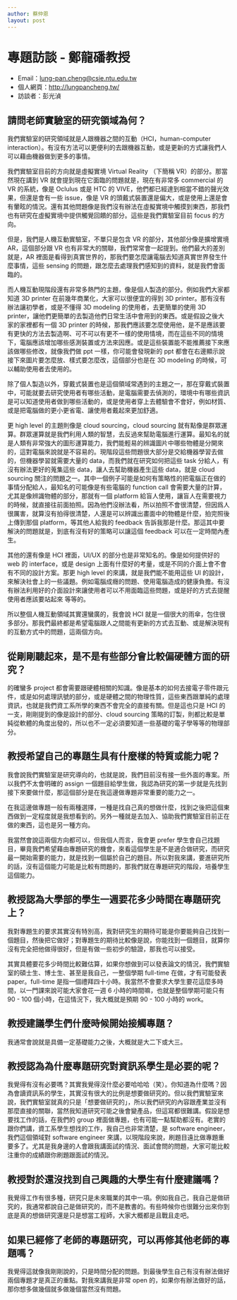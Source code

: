 ```yaml
---
author: 蔡仲恩
layout: post
---
```

# 專題訪談 - 鄭龍磻教授

- Email：lung-pan.cheng@csie.ntu.edu.tw
- 個人網頁：http://lungpancheng.tw/
- 訪談者：彭光湞

## 請問老師實驗室的研究領域為何？
我們實驗室的研究領域就是人跟機器之間的互動（HCI，human-computer interaction）。有沒有方法可以更便利的去跟機器互動，或是更新的方式讓我們人可以藉由機器做到更多的事情。

我們實驗室目前的方向就是虛擬實境 Virtual Reality （下簡稱 VR）的部分。那當然現在講到 VR 就會提到現在它面臨的問題就是，現在有非常多 commercial 的 VR 的系統，像是 Oclulus 或是 HTC 的 VIVE，他們都已經達到相當不錯的聲光效果，但還是會有一些 issue，像是 VR 的頭戴式裝置還是偏大，或是使用上還是會有暈眩的情況。還有其他問題像是我們沒有辦法在虛擬實境中觸摸到東西，那我們也有研究在虛擬實境中提供觸覺回饋的部分。這些是我們實驗室目前 focus 的方向。

但是，我們是人機互動實驗室，不單只是包含 VR 的部分，其他部分像是擴增實境 AR，這個部分跟 VR 也有非常大的關聯，我們常常會一起提到。他們最大的差別就是，AR 裡面是看得到真實世界的，那我們要怎麼讓電腦去知道真實世界發生什麼事情，這些 sensing 的問題，跟怎麼去處理我們感知到的資料，就是我們會面臨的。

而人機互動現階段還有非常多熱門的主題，像是個人製造的部分。例如我們大家都知道 3D printer 在前幾年商業化，大家可以很便宜的得到 3D printer。那有沒有辦法讓初學者，或是不懂得 3D modeling 的使用者，去更簡單的使用 3D printer，讓他們更簡單的去製造他們日常生活中會用到的東西。或是假設之後大家的家裡都有一個 3D printer 的時候，那我們應該要怎麼使用他，是不是應該要有更快的方法去製造啊、可不可以有更不一樣的使用情境，而在這些不同的情境下，電腦應該增加哪些感測裝置或方法來因應。或是這些裝置能不能推薦接下來應該做哪些修改，就像我們做 ppt 一樣，你可能會發現新的 ppt 都會在右邊顯示說接下來圖片要怎麼放、樣式要怎麼改，這個部分也是在 3D modeling 的時候，可以輔助使用者去使用的。

除了個人製造以外，穿戴式裝置也是這個領域常遇到的主題之一，那在穿戴式裝置中，可能就要去研究使用者有哪些活動，是電腦需要去偵測的，環境中有哪些資訊是可以知道使用者做到哪些活動的，或是使用者穿上去體驗會不會好，例如材質、或是把電腦做的更小更省電、讓使用者戴起來更加舒適。

更 high level 的主題則像是 cloud sourcing，cloud sourcing 就有點像是群眾運算。群眾運算就是我們利用人類的智慧，去反過來幫助電腦進行運算。最知名的就是人類有非常強大的圖形運算能力，我們能輕易的辨識圖片中哪些物體是分開來的，這對電腦來說就是不容易的。現階段這些問題很大部分是交給機器學習去做的，但機器學習就需要大量的 data，而我們就在研究如何把這些 task 分給人，有沒有辦法更好的蒐集這些 data，讓人去幫助機器產生這些 data，就是 cloud sourcing 關注的問題之一。其中一個例子可能是如何有策略性的把電腦正在做的事情分配給人，最知名的可能像是有些電腦的 function call 會需要大量的計算，尤其是像辨識物體的部分，那就有一個 platform 給盲人使用，讓盲人在需要視力的時候，就直接往前面拍照。因為他們沒辦法看，所以拍照不會很清楚，但因爲人很厲害，就算沒有拍得很清楚，人還是可以辨識出畫面中的物體是什麼，拍完照後上傳到那個 platform，等其他人給我的 feedback 告訴我那是什麼。那這其中要解決的問題就是，到底有沒有好的策略可以讓這個 feedback 可以在一定時間內產生。

其他的還有像是 HCI 裡面，UI/UX 的部分也是非常知名的。像是如何提供好的 web 的 interface，或是 design 上面有什麼好的考量，或是不同的介面上會不會有不同的設計方案。那更 high level 的來講，就是我們能不能用這些 UI 的設計，來解決社會上的一些議題。例如電腦成癮的問題、使用電腦造成的健康負擔。有沒有辦法利用好的介面設計來讓使用者可以不用面臨這些問題，或是好的方式去提醒使用者應該要站起來 等等的。

所以整個人機互動領域其實還蠻廣的，我會說 HCI 就是一個很大的雨傘，包住很多部分。那我們最終都是希望電腦跟人之間能有更新的方式去互動、或是解決現有的互動方式中的問題，這兩個方向。

## 從剛剛聽起來，是不是有些部分會比較偏硬體方面的研究？
的確蠻多 project 都會需要跟硬體相關的知識。像是基本的如何去接電子零件跟元件，或是如何處理訊號的部分，或是硬體之間的物理性質，這些東西跟單純的處理資訊，也就是我們資工系所學的東西不會完全的直接有關。但是這也只是 HCI 的一支，剛剛提到的像是設計的部分、cloud sourcing 策略的訂製，則都比較是單純從軟體的角度出發的，所以也不一定必須要知道一些基礎的電子學等等的物理部分。

## 教授希望自己的專題生具有什麼樣的特質或能力呢？
我會說我們實驗室是研究導向的，也就是說，我們目前沒有接一些外面的專案。所以我們不太會明確的 assign 一個題目給學生做，我認為研究的第一步就是先找到接下來要做什麼，那這個部分是在我這邊做專題非常重要的能力之一。

在我這邊做專題一般有兩種選擇，一種是找自己真的想做什麼，找到之後把這個東西做到一定程度就是我想看到的。另外一種就是去加入、協助我們實驗室目前正在做的東西，這也是另一種方向。

我當然會說這兩個方向都可以，但我個人而言，我會更 prefer 學生會自己找題目，畢竟我們希望藉由專題研究的機會，來看這個學生是不是適合做研究，而研究最一開始需要的能力，就是找到一個屬於自己的題目。所以對我來講，要進研究所的話，沒有這個能力可能是比較有問題的，那我們就在專題研究的階段，培養學生這個能力。

## 教授認為大學部的學生一週要花多少時間在專題研究上？
我對專題生的要求其實沒有特別高，我對研究生的期待可能是你要能夠自己找到一個題目，然後把它做好；對專題生的期待比較像是說，你能找到一個題目，就算你沒有完全把他做得很好，但是有做一些初步的驗證，那我也可以接受。

其實具體要花多少時間比較難估算，如果你想做到可以發表論文的情況，我們實驗室的碩士生、博士生、甚至是我自己，一整個學期 full-time 在做，才有可能發表 paper。full-time 是指一個禮拜四十小時。我當然不會要求大學生要花這麼多時間，以一門課來說可能大家會花一週 6 小時的時間嘛，也就是整個學期可能只有 90 - 100 個小時，在這情況下，我大概就是預期 90 - 100 小時的 work。

## 教授建議學生們什麼時候開始接觸專題？
我通常會說就是具備一定基礎能力之後，大概就是大二下或大三。

## 教授認為為什麼專題研究對資訊系學生是必要的呢？
我覺得有沒有必要嗎？其實我覺得沒什麼必要哈哈哈（笑）。你知道為什麼嗎？因為會讀資訊系的學生，其實沒有很大的比例是想要做研究的。但以我們實驗室來說，我們實驗室就真的只是「想要做研究的」，所以我們研究的內容跟產業並沒有那麼直接的關聯，當然我知道研究可能之後會變產品，但這寫都很難講。假設是想要找工作的話，在我們的 group 裡面做專題，也有可能一點幫助都沒有。老實的跟你們講，資工系學生想找的工作，我自己也非常清楚，是 software engineer，我們這個領域對 software engineer 來講，以現階段來說，刷題目遠比做專題重要多了。尤其是我身邊的人會跟我講面試的情況、面試會問的問題，大家可能比較注重你的成績跟你刷題跟面試的情況。

## 教授對於還沒找到自己興趣的大學生有什麼建議嗎？
我覺得工作有很多種，研究只是未來職業的其中一項。例如我自己，我自己是做研究的，我通常都說自己是做研究的，而不是教書的。有些時候你也很難分出來你到底是真的想做研究還是只是想當工程師，大家大概都是且戰且走吧。

## 如果已經修了老師的專題研究，可以再修其他老師的專題嗎？
我覺得這就像我剛剛說的，只是時間分配的問題。到最後學生自己有沒有辦法做好兩個專題才是真正的重點。對我來講我是非常 open 的，如果你有辦法做好的話，那你想多做幾個就多做幾個當然沒有問題。


